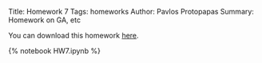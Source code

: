 Title: Homework 7
Tags: homeworks
Author: Pavlos Protopapas
Summary: Homework on GA, etc


You can download this homework [here]({filename}/../../notebooks/HW7.ipynb).

{% notebook HW7.ipynb %}